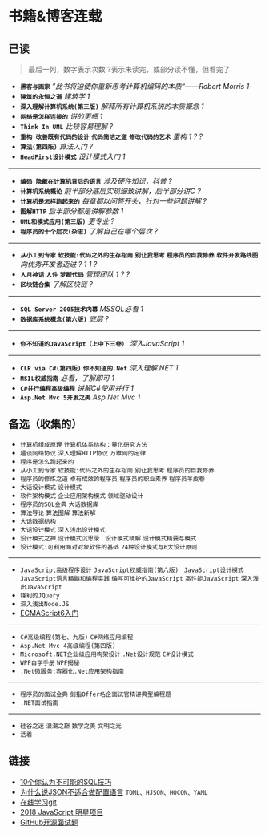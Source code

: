 # 书籍&博客连载

## 已读
> 最后一列，数字表示次数
> ?表示未读完，或部分读不懂，但看完了

* **`黑客与画家`**  *”此书将迫使你重新思考计算机编码的本质“——Robert Morris* *1*
* **`建筑的永恒之道`**  *建筑学* *1*
* **`深入理解计算机系统(第三版)`**  *解释所有计算机系统的本质概念* *1*
* **`网络是怎样连接的`**  *讲的更细* *1*
* **`Think In UML`**  *比较容易理解* *?*
* **`重构 改善既有代码的设计`** **`代码简洁之道`** **`修改代码的艺术`**  *重构* *1 ? ?*
* **`算法(第四版)`**  *算法入门* *?*
* **`HeadFirst设计模式`**  *设计模式入门* *1*

---

* **`编码 隐藏在计算机背后的语言`**  *涉及硬件知识，科普* *?*
* **`计算机系统概论`**  *前半部分底层实现细致讲解，后半部分讲C* *?*
* **`计算机是怎样跑起来的`**  *每章都以问答开头，针对一些问题讲解* *?*
* **`图解HTTP`**  *后半部分都是讲解参数* *1*
* **`UML和模式应用(第三版)`**  *更专业* *?*
* **`程序员的十个层次(杂志)`**  *了解自己在哪个层次* *?*

---

* **`从小工到专家`**  **`软技能:代码之外的生存指南`** **`别让我思考`** **`程序员的自我修养`** **`软件开发路线图`** *向优秀开发者迈进* *? 1 1 ?*
* **`人月神话`**  **`人件`** **`梦断代码`** *管理团队* *1 ? ?*
* **`区块链合集`**  *了解区块链* *?*

---

* **`SQL Server 2005技术内幕`**  *MSSQL必看* *1*
* **`数据库系统概念(第六版)`**  *底层* *?*

---

* **`你不知道的JavaScript（上中下三卷）`**  *深入JavaScript* *1*

---

* **`CLR via C#(第四版)`** **`你不知道的.Net`** *深入理解.NET* *1*
* **`MSIL权威指南`**  *必看，了解即可* *1*
* **`C#并行编程高级编程`**  *讲解C#使用并行* *1*
* **`Asp.Net Mvc 5开发之美`**  *Asp.Net Mvc* *1*

## 备选（收集的）

* `计算机组成原理`  `计算机体系结构：量化研究方法`
* `趣谈网络协议` `深入理解HTTP协议` `万维网的定律`
* `程序是怎么跑起来的`
* `从小工到专家` `软技能:代码之外的生存指南`  `别让我思考` `程序员的自我修养` 
* `程序员的修炼之道` `卓有成效的程序员`  `程序员的职业素养` `程序员羊皮卷` 
* `大话设计模式` `设计模式` 
* `软件架构模式` `企业应用架构模式` `领域驱动设计`
* `程序员的SQL金典` `大话数据库`
* `算法导论` `算法图解` `算法新解`
* `大话数据结构`
* `大话设计模式` `深入浅出设计模式`
* `设计模式之禅` `设计模式沉思录 ` `设计模式精解` `设计模式精要与模式` 
* `设计模式:可利用面对对象软件的基础` `24种设计模式与6大设计原则`

---

* `JavaScript高级程序设计` `JavaScript权威指南(第六版) ` `JavaScript设计模式` `JavaScript语言精髓和编程实践` `编写可维护的JavaScript` `高性能JavaScript`  `深入浅出JavaScript`
* `锋利的JQuery`
* `深入浅出Node.JS`
* [ECMAScript6入门](http://es6.ruanyifeng.com/)

---

* `C#高级编程(第七、九版)`  `C#网络应用编程`
* `Asp.Net Mvc 4高级编程(第四版)` 
* `Microsoft.NET企业级应用构架设计` `.Net设计规范` `C#设计模式`
* `WPF自学手册` `WPF揭秘`
* `.Net微服务:容器化.Net应用架构指南`

---

* `程序员的面试金典` `剑指Offer名企面试官精讲典型编程题`
* `.NET面试指南`

---

* `硅谷之迷` `浪潮之巅` `数学之美` `文明之光`
* `活着`

## 链接

* [10个你认为不可能的SQL技巧](https://blog.jooq.org/2016/04/25/10-sql-tricks-that-you-didnt-think-were-possible/?utm_source=dbweekly&utm_medium=email)
* [为什么说JSON不适合做配置语言](http://www.ijiandao.com/2b/baijia/144226.html) `TOML、HJSON、HOCON、YAML`
* [在线学习git](https://learngitbranching.js.org/)
* [2018 JavaScript 明星项目](https://risingstars.js.org/2018/zh/?from=timeline#section-all)
* [GitHub开源面试题](https://mp.weixin.qq.com/s?__biz=MzA3ODg3OTk4OA==&mid=2651090202&idx=1&sn=6ebfe0c2cac73d9df58415d54b71dadc&chksm=844cc081b33b4997c8ec851903fdcf457c29f54c7d1faffc421743804692aae1b28be23bb022&mpshare=1&scene=23&srcid=0912FSav14bWwIrW3FRkxCOq#rd)